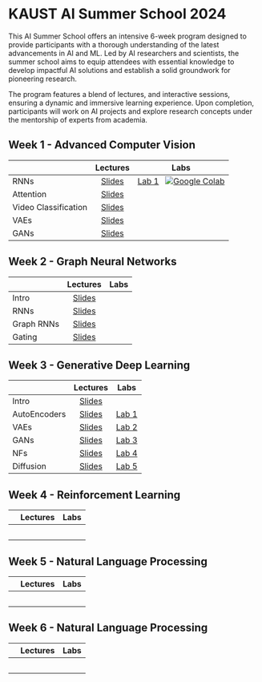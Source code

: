 # KAUST AI Summer School 2024

This AI Summer School offers an intensive 6-week program designed to provide participants with a thorough understanding of the latest advancements in AI and ML. Led by AI researchers and scientists, the summer school aims to equip attendees with essential knowledge to develop impactful AI solutions and establish a solid groundwork for pioneering research.

The program features a blend of lectures, and interactive sessions, ensuring a dynamic and immersive learning experience. Upon completion, participants will work on AI projects and explore research concepts under the mentorship of experts from academia.

## Week 1 - Advanced Computer Vision

|                      |                                                         **Lectures**                                                          | **Labs**        |
|:---------------------|:-----------------------------------------------------------------------------------------------------------------------------:|:---------------:|
| RNNs                 | [Slides](https://github.com/VictorCeballos/KAUST-AI-SS/blob/main/Week%201%20-%20Advanced%20Computer%20Vision/Day1/1_RNNs.pdf) | [Lab 1](https://github.com/VictorCeballos/KAUST-AI-SS/blob/main/Week%201%20-%20Advanced%20Computer%20Vision/Day1/Lab1_Exercise.ipynb) &nbsp; [![Google Colab](https://colab.research.google.com/assets/colab-badge.svg)](https://colab.research.google.com/github/VictorCeballos/KAUST-AI-SS/blob/main/Week%201%20-%20Advanced%20Computer%20Vision/Day1/Lab1_Exercise.ipynb) |   
| Attention            | [Slides](https://github.com/VictorCeballos/KAUST-AI-SS/blob/main/Week%201%20-%20Advanced%20Computer%20Vision/Day1/2_Attention_ViT.pdf)                                                                                                                    |                 |
| Video Classification | [Slides]()                                                                                                                    |                 |
| VAEs                 | [Slides]()                                                                                                                    |                 |
| GANs                 | [Slides]()                                                                                                                    |                 |

## Week 2 - Graph Neural Networks

|                      | **Lectures**    | **Labs**        |
|:---------------------|:---------------:|:---------------:|
| Intro                | [Slides]()      |                 |
| RNNs                 | [Slides]()      |                 |
| Graph RNNs           | [Slides]()      |                 |
| Gating               | [Slides]()      |                 |

## Week 3 - Generative Deep Learning

|                      | **Lectures**    | **Labs**        |
|:---------------------|:---------------:|:---------------:|
| Intro                | [Slides](https://github.com/DIG-Kaust/GenModelling/blob/main/slides/1_Intro.pdf)     |                                                                             |
| AutoEncoders         | [Slides](https://github.com/DIG-Kaust/GenModelling/blob/main/slides/2_VAE.pdf)       | [Lab 1](https://github.com/DIG-Kaust/GenModelling/blob/main/labs/ae)        |
| VAEs                 | [Slides](https://github.com/DIG-Kaust/GenModelling/blob/main/slides/2_VAE.pdf)       | [Lab 2](https://github.com/DIG-Kaust/GenModelling/blob/main/labs/vae)       |
| GANs                 | [Slides](https://github.com/DIG-Kaust/GenModelling/blob/main/slides/3_GANs.pdf)      | [Lab 3](https://github.com/DIG-Kaust/GenModelling/blob/main/labs/gans)      |
| NFs                  | [Slides](https://github.com/DIG-Kaust/GenModelling/blob/main/slides/4_NF.pdf)        | [Lab 4](https://github.com/DIG-Kaust/GenModelling/blob/main/labs/nf)        | 
| Diffusion            | [Slides](https://github.com/DIG-Kaust/GenModelling/blob/main/slides/5_Diffusion.pdf) | [Lab 5](https://github.com/DIG-Kaust/GenModelling/blob/main/labs/diffusion) |

## Week 4 - Reinforcement Learning

|                      | **Lectures**    | **Labs**        |
|:---------------------|:---------------:|:---------------:|
|                      |                 |                 |
|                      |                 |                 |
|                      |                 |                 |
|                      |                 |                 |
|                      |                 |                 |

## Week 5 - Natural Language Processing

|                      | **Lectures**    | **Labs**        |
|:---------------------|:---------------:|:---------------:|
|                      |                 |                 |
|                      |                 |                 |
|                      |                 |                 |
|                      |                 |                 |
|                      |                 |                 |

## Week 6 - Natural Language Processing

|                      | **Lectures**    | **Labs**        |
|:---------------------|:---------------:|:---------------:|
|                      |                 |                 |
|                      |                 |                 |
|                      |                 |                 |
|                      |                 |                 |
|                      |                 |                 |


